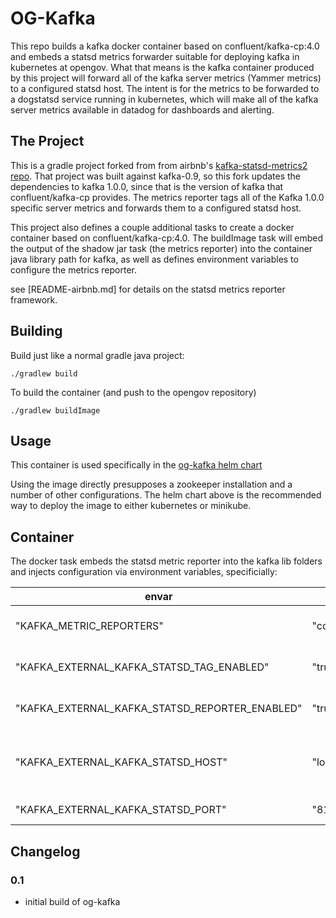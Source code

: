 # OG-Kafka

This repo builds a kafka docker container based on confluent/kafka-cp:4.0 and embeds a statsd metrics forwarder suitable for deploying kafka in kubernetes at opengov.  What that means is the kafka container produced by this project will forward all of the kafka server metrics (Yammer metrics) to a configured statsd host.  The intent is for the metrics to be forwarded to a dogstatsd service running in kubernetes, which will make all of the kafka server metrics available in datadog for dashboards and alerting.

## The Project
This is a gradle project forked from from airbnb's [kafka-statsd-metrics2 repo](https://github.com/airbnb/kafka-statsd-metrics2/). That project was built against 
kafka-0.9, so this fork updates the dependencies to kafka 1.0.0, since that is the version of kafka that confluent/kafka-cp provides.  The metrics reporter tags all of the 
Kafka 1.0.0 specific server metrics and forwards them to a configured statsd host.

This project also defines a couple additional tasks to create a docker container based on confluent/kafka-cp:4.0.  The buildImage task will embed the output of the shadow jar 
task (the metrics reporter) into the container java library path for kafka, as well as defines environment variables to configure the metrics reporter.

see [README-airbnb.md] for details on the statsd metrics reporter framework.  

## Building

Build just like a normal gradle java project:

```./gradlew build```

To build the container (and push to the opengov repository)

```./gradlew buildImage```

## Usage
This container is used specifically in the [og-kafka helm chart](https://github.com/OpenGov/infrastructure/tree/master/helm_charts/kafka) 

Using the image directly presupposes a zookeeper installation and a number of other configurations.  The helm chart above is the recommended way to deploy 
the image to either kubernetes or minikube.

## Container
The docker task embeds the statsd metric reporter into the kafka lib folders and injects configuration via environment variables, specificially:

envar | value | meaning
--- | --- | ---
"KAFKA_METRIC_REPORTERS" | "com.airbnb.kafka.kafka09.StatsdMetricsReporter" | the class used to report kafka yammer metrics
"KAFKA_EXTERNAL_KAFKA_STATSD_TAG_ENABLED" | "true" | flag to enable/disable datadog style metrics tagging
"KAFKA_EXTERNAL_KAFKA_STATSD_REPORTER_ENABLED" | "true" | flag to enable/disable statsd metrics forwarding
"KAFKA_EXTERNAL_KAFKA_STATSD_HOST" | "localhost" | host for the statd daemon. This should be overridden in k8s, e.g. base-datadog.management
"KAFKA_EXTERNAL_KAFKA_STATSD_PORT" | "8125" | port for the statsd daemon

## Changelog

### 0.1
- initial build of og-kafka

